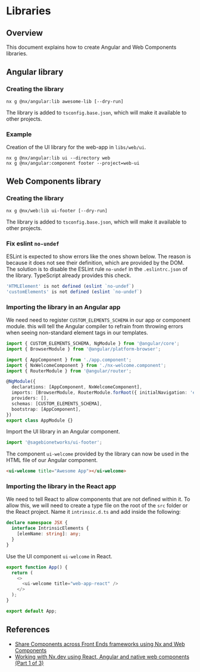 # Libraries

## Overview

This document explains how to create Angular and Web Components libraries.

## Angular library

### Creating the library

    nx g @nx/angular:lib awesome-lib [--dry-run]

The library is added to `tsconfig.base.json`, which will make it available to other projects.

### Example

Creation of the UI library for the web-app in `libs/web/ui`.

```console
nx g @nx/angular:lib ui --directory web
nx g @nx/angular:component footer --project=web-ui
```

## Web Components library

### Creating the library

    nx g @nx/web:lib ui-footer [--dry-run]

The library is added to `tsconfig.base.json`, which will make it available to other projects.

### Fix eslint `no-undef`

ESLint is expected to show errors like the ones shown below. The reason is because it does not see
their definition, which are provided by the DOM. The solution is to disable the ESLint rule
`no-undef` in the `.eslintrc.json` of the library. TypeScript already provides this check.

```typescript
'HTMLElement' is not defined (eslint `no-undef`)
'customElements' is not defined (eslint `no-undef`)
```

### Importing the library in an Angular app

We need need to register `CUSTOM_ELEMENTS_SCHEMA` in our app or component module. this will tell the
Angular compiler to refrain from throwing errors when seeing non-standard element tags in our
templates.

```typescript
import { CUSTOM_ELEMENTS_SCHEMA, NgModule } from '@angular/core';
import { BrowserModule } from '@angular/platform-browser';

import { AppComponent } from './app.component';
import { NxWelcomeComponent } from './nx-welcome.component';
import { RouterModule } from '@angular/router';

@NgModule({
  declarations: [AppComponent, NxWelcomeComponent],
  imports: [BrowserModule, RouterModule.forRoot({ initialNavigation: 'enabledBlocking' })],
  providers: [],
  schemas: [CUSTOM_ELEMENTS_SCHEMA],
  bootstrap: [AppComponent],
})
export class AppModule {}
```

Import the UI library in an Angular component.

```typescript
import '@sagebionetworks/ui-footer';
```

The component `ui-welcome` provided by the library can now be used in the HTML file of our Angular
component.

```html
<ui-welcome title="Awesome App"></ui-welcome>
```

### Importing the library in the React app

We need to tell React to allow components that are not defined within it. To allow this, we will
need to create a type file on the root of the `src` folder or the React project. Name it
`intrinsic.d.ts` and add inside the following:

```typescript
declare namespace JSX {
  interface IntrinsicElements {
    [elemName: string]: any;
  }
}
```

Use the UI component `ui-welcome` in React.

```typescript
export function App() {
  return (
    <>
      <ui-welcome title="web-app-react" />
    </>
  );
}

export default App;
```

## References

- [Share Components across Front Ends frameworks using Nx and Web
  Components](https://crocsx.hashnode.dev/share-components-across-front-ends-frameworks-using-nx-and-web-components)
- [Working with Nx.dev using React, Angular and native web components (Part 1 of 3)](https://medium.com/@fabianandrescano/working-with-nx-dev-9761da40566a)
